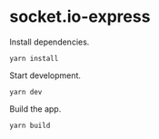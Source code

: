 # socket.io-express

Install dependencies.

```
yarn install
```

Start development.

```
yarn dev
```

Build the app.

```
yarn build
```
